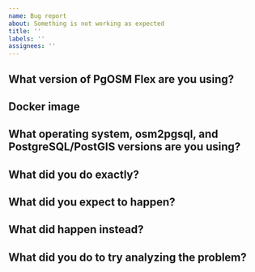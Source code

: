 ```yaml
---
name: Bug report
about: Something is not working as expected
title: ''
labels: ''
assignees: ''
---
```



## What version of PgOSM Flex are you using?

<!-- What version number?  Are you using Docker or on-server install?  -->

## Docker image

<!-- If using Docker image, what tag or hash did you use?  -->

## What operating system, osm2pgsql, and PostgreSQL/PostGIS versions are you using?

<!-- If not using Docker please elaborate on important versions -->


## What did you do exactly?

<!-- Please provide the command(s) you used including all options etc. Include
links to input files. -->


## What did you expect to happen?

<!-- Describe in detail what you expected the above would do. -->


## What did happen instead?

<!-- Please describe what happened and why you think this is wrong. Please include (or link to, if it is too verbose) the log output. -->

## What did you do to try analyzing the problem?

<!-- Describe what steps you already did to try analyzing the problem before
reporting. -->
